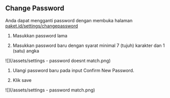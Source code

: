 ## Change Password

Anda dapat mengganti password dengan membuka halaman [paket.id/settings/changepassword](https://paket.id/settings/changepassword)

1. Masukkan password lama

2. Masukkan password baru dengan syarat minimal 7 \(tujuh\) karakter dan 1 \(satu\) angka


![](/assets/settings - password doesnt match.png)

1. Ulangi password baru pada input Confirm New Password.

2. Klik save


![](/assets/settings - password match.png)

